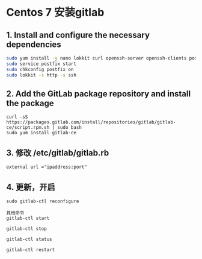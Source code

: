 
# Centos 7 安装gitlab
## 1. Install and configure the necessary dependencies
```bash
sudo yum install -y nano lokkit curl openssh-server openssh-clients postfix cronie
sudo service postfix start
sudo chkconfig postfix on
sudo lokkit -s http -s ssh
```

## 2. Add the GitLab package repository and install the package
```
curl -sS https://packages.gitlab.com/install/repositories/gitlab/gitlab-ce/script.rpm.sh | sudo bash
sudo yum install gitlab-ce

```
## 3. 修改    /etc/gitlab/gitlab.rb
```
external url ="ipaddress:port"
```
## 4. 更新，开启
```
sudo gitlab-ctl reconfigure

其他命令
gitlab-ctl start

gitlab-ctl stop

gitlab-ctl status

gitlab-ctl restart

```
